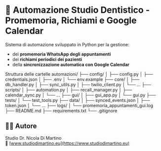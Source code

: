 # 🦷 Automazione Studio Dentistico - Promemoria, Richiami e Google Calendar

Sistema di automazione sviluppato in Python per la gestione:
- dei **promemoria WhatsApp degli appuntamenti**
- dei **richiami periodici dei pazienti**
- della **sincronizzazione automatica con Google Calendar**

Struttura delle cartelle
automazioni/
├── config/
│   ├── config.py
│   ├── credentials.json
│   ├── .env
│   └── env.example
├── core/
│   ├── db_handler.py
│   ├── sync_utils.py
│   ├── twilio_client.py
│   └── ...
├── scripts/
│   ├── automation.py
│   ├── recall_manager.py
│   ├── calendar_sync.py
│   └── ...
├── gui/
│   ├── gui_app.py
│   └── gui.py
├── tests/
│   └── test_tools.py
├── data/
│   ├── synced_events.json
│   ├── token.json
│   └── ...
├── logs/
│   └── promemoria_appuntamenti_gui.log
├── README.md
├── requirements.txt
└── .gitignore


## 👨‍⚕️ Autore

Studio Dr. Nicola Di Martino  
🦷 [www.studiodimartino.eu](https://www.studiodimartino.eu)
